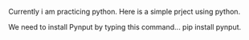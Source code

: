 Currently i am practicing python. Here is a simple prject using python. 


We need to install Pynput by typing this command... pip install pynput. 
